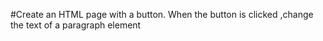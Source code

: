 #Create an HTML page with a button. When the button is clicked ,change the text of a paragraph element